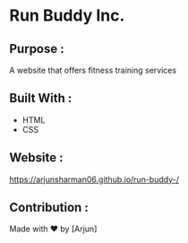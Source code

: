 # Run Buddy Inc.

## Purpose :
A website that offers fitness training services

## Built With :
* HTML
* CSS

## Website : 
https://arjunsharman06.github.io/run-buddy-/

## Contribution : 
Made with ❤️ by [Arjun]
